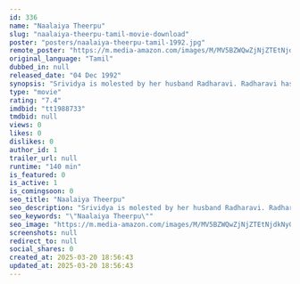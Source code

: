 ```yaml
---
id: 336
name: "Naalaiya Theerpu"
slug: "naalaiya-theerpu-tamil-movie-download"
poster: "posters/naalaiya-theerpu-tamil-1992.jpg"
remote_poster: "https://m.media-amazon.com/images/M/MV5BZWQwZjNjZTEtNjdkNy00ZTMxLTliNDgtZDU4ZGUzNTQ1NmU3XkEyXkFqcGdeQXVyMTY0MDk0NjE3._V1_SX300.jpg"
original_language: "Tamil"
dubbed_in: null
released_date: "04 Dec 1992"
synopsis: "Srividya is molested by her husband Radharavi. Radharavi has affairs with many other women. Srividya has a son, whom she raises on her own. However, things change when her son grows up."
type: "movie"
rating: "7.4"
imdbid: "tt1988733"
tmdbid: null
views: 0
likes: 0
dislikes: 0
author_id: 1
trailer_url: null
runtime: "140 min"
is_featured: 0
is_active: 1
is_comingsoon: 0
seo_title: "Naalaiya Theerpu"
seo_description: "Srividya is molested by her husband Radharavi. Radharavi has affairs with many other women. Srividya has a son, whom she raises on her own. However, things change when her son grows up."
seo_keywords: "\"Naalaiya Theerpu\""
seo_image: "https://m.media-amazon.com/images/M/MV5BZWQwZjNjZTEtNjdkNy00ZTMxLTliNDgtZDU4ZGUzNTQ1NmU3XkEyXkFqcGdeQXVyMTY0MDk0NjE3._V1_SX300.jpg"
screenshots: null
redirect_to: null
social_shares: 0
created_at: 2025-03-20 18:56:43
updated_at: 2025-03-20 18:56:43
---
```


